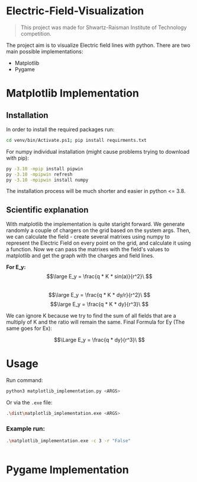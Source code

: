 # Electric-Field-Visualization
> This project was made for Shwartz-Raisman Institute of Technology competition.

The project aim is to visualize Electric field lines with python. There are two main possible implementations:
- Matplotlib
- Pygame

# Matplotlib Implementation

## Installation
In order to install the required packages run:
```bash
cd venv/bin/Activate.ps1; pip install requirments.txt 
```
For numpy individual installation (might cause problems trying to download with pip):
```bash
py -3.10 -mpip install pipwin
py -3.10 -mpipwin refresh
py -3.10 -mpipwin install numpy
```
 The installation process will be much shorter and easier in python <= 3.8.
 
## Scientific explanation 
With matplotlib the implementation is quite staright forward. We generate randomly a couple of chargers on the grid based on the system args. Then, we can calculate the field - create several matrixes using numpy to represent the Electric Field on every point on the grid, and calculate it using a function. Now we can pass the matrixes with the field's values to matplotlib and get the graph with the charges and field lines.


**For E_y:**
$$\large E_y = \frac{q * K * sin(a)}{r^2}\ $$  
$$\large E_y = \frac{q * K * dy/r}{r^2}\ $$ 
$$\large E_y = \frac{q * K * dy}{r^3}\ $$ 

<p>
We can ignore K because we try to find the sum of all fields that are a multiply of K and the ratio will remain the same.
Final Formula for Ey (The same goes for Ex): 
</p>

$$\Large E_y = \frac{q * dy}{r^3}\ $$ 


# Usage
Run command:
```bash
python3 matplotlib_implementation.py <ARGS>
```
Or via the `.exe` file:
```bash
.\dist\matplotlib_implementation.exe <ARGS>
```

### Example run:
```bash
.\matplotlib_implementation.exe -c 3 -r "False"
```
<p align="center">
  <img src="https://user-images.githubusercontent.com/101902014/206561069-f9c47ede-5634-41a2-ac04-239c345dbf4f.png" alt=""/>
</p>



# Pygame Implementation
